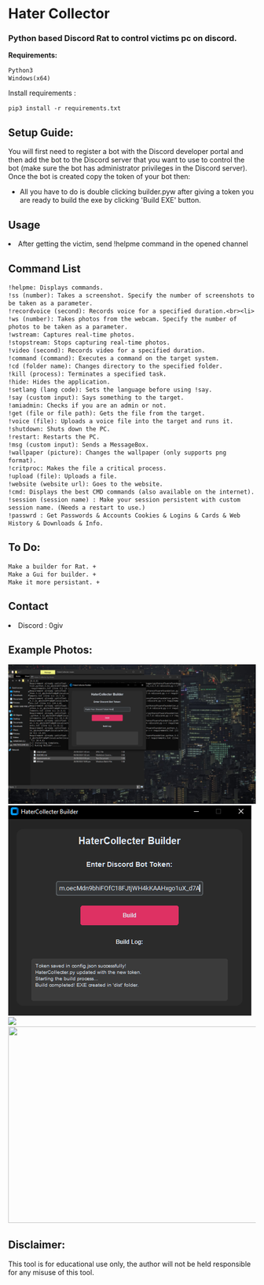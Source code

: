 
# Hater Collector
 <h3>Python based Discord Rat to control victims pc on discord.</h3>
 
  
 **Requirements:**
```
Python3
Windows(x64)
```
Install requirements :
```
pip3 install -r requirements.txt
```

## **Setup Guide:**
You will first need to register a bot with the Discord developer portal and then add the bot to the Discord server that you want to use to control the bot (make sure the bot has administrator privileges in the Discord server).
Once the bot is created copy the token of your bot then:

- All you have to do is double clicking builder.pyw after giving a token you are ready to build the exe by clicking 'Build EXE' button.


## **Usage**
<li>
 After getting the victim, send !helpme command in the opened channel</li>
 
## **Command List**
```
!helpme: Displays commands.
!ss (number): Takes a screenshot. Specify the number of screenshots to be taken as a parameter.
!recordvoice (second): Records voice for a specified duration.<br><li>
!ws (number): Takes photos from the webcam. Specify the number of photos to be taken as a parameter.
!wstream: Captures real-time photos.
!stopstream: Stops capturing real-time photos.
!video (second): Records video for a specified duration.
!command (command): Executes a command on the target system.
!cd (folder name): Changes directory to the specified folder.
!kill (process): Terminates a specified task.
!hide: Hides the application.
!setlang (lang code): Sets the language before using !say.
!say (custom input): Says something to the target.
!amiadmin: Checks if you are an admin or not.
!get (file or file path): Gets the file from the target.
!voice (file): Uploads a voice file into the target and runs it.
!shutdown: Shuts down the PC.
!restart: Restarts the PC.
!msg (custom input): Sends a MessageBox.
!wallpaper (picture): Changes the wallpaper (only supports png format).
!critproc: Makes the file a critical process.
!upload (file): Uploads a file.
!website (website url): Goes to the website.
!cmd: Displays the best CMD commands (also available on the internet).
!session (session name) : Make your session persistent with custom session name. (Needs a restart to use.)
!passwrd : Get Passwords & Accounts Cookies & Logins & Cards & Web History & Downloads & Info.
```
## **To Do:**
```
Make a builder for Rat. +
Make a Gui for builder. +
Make it more persistant. +
```
## **Contact**
<li>Discord : 0giv

## **Example Photos:**
<img src="photos/Screenshot (43).png"><br>
<img src="photos/Screenshot (37).png"><br>
<img src="photos/photo_5776046485983575576_y.jpg"><br>
<img src="photos/photo_5776046485983575577_y.jpg" width="600" height="400"><br>


## **Disclaimer:**

This tool is for educational use only, the author will not be held responsible for any misuse of this tool.
